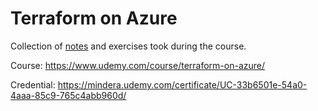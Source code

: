 # Terraform on Azure

Collection of [notes](NOTES.md) and exercises took during the course.

Course: <https://www.udemy.com/course/terraform-on-azure/>

Credential: https://mindera.udemy.com/certificate/UC-33b6501e-54a0-4aaa-85c9-765c4abb960d/
